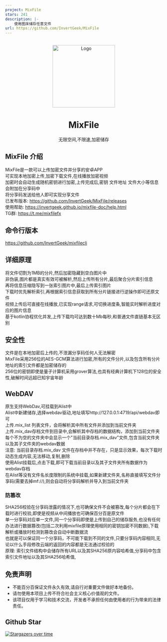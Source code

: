 ```yaml
---
project: MixFile
stars: 241
description: |-
    使用图床储存任意文件
url: https://github.com/InvertGeek/MixFile
---
```





<!-- PROJECT LOGO -->
<br />
<div align="center">
  <a href="https://github.com/InvertGeek/MixFile">
    <img src="https://invertgeek.github.io/mixfile-doc/logo.png" alt="Logo" width="200" height="200">
  </a>
  <h1 align="center">MixFile</h1>
  <p align="center">
    无限空间,不限速,加密储存
  </p>
</div>

## MixFile 介绍
MixFile是一款可以上传加密文件并分享的安卓APP \
可实现本地加密上传,加密下载文件,在线播放加密视频 \
加密时会自动生成随机密钥进行加密,上传完成后,密钥 文件地址 文件大小等信息会附加在分享码中 \
将分享码发送给他人即可实现分享文件 \
已发布版本: https://github.com/InvertGeek/MixFile/releases \
使用帮助: https://invertgeek.github.io/mixfile-doc/help.html \
TG群: https://t.me/mixfilefx

## 命令行版本
https://github.com/InvertGeek/mixfilecli

## 详细原理
将文件切割为1MB的分片,然后加密隐藏到空白图片中 \
非伪装,图片都是真实有效可被解析,然后上传所有分片,最后聚合分片索引信息 \
再将信息压缩隐写到一张索引图片中,最后上传索引图片 \
下载时优先解析索引,再根据索引信息获取到所有分片链接进行逆操作即可还原文件 \
视频上传后可直接在线播放,已实现range请求,可切换进度条,智能实时解析进度对应的图片信息 \
基于kotlin协程优化并发,上传下载均可达到数十Mb每秒,和普通文件直链基本无区别

## 安全性
文件是在本地加密后上传的,不泄漏分享码任何人无法解密 \
MixFile采用256位的AES-GCM算法进行加密,所有的文件分片,以及包含所有分片地址的索引文件都是加密储存的 \
256位的密钥即使是量子计算机采用grover算法,也具有经典计算机下128位的安全性,破解时间远超已知宇宙年龄

## WebDAV
原生支持WebDav,可挂载到Alist中 \
Alist中新建储存,选择webdav驱动,地址填写http://127.0.0.1:4719/api/webdav即可 \
上传.mix_list 列表文件，会将解析其中所有文件并添加到当前文件夹 \
上传.mix_dav存档文件到目录中,会解析其中存档的数据结构，添加到当前文件夹 \
每个不为空的文件夹中会显示一个"当前目录存档.mix_dav"文件,包含当前文件夹以及其子文件夹的webdav数据 \
注意: 当前目录存档.mix_dav 文件在存档中并不存在，只是显示效果，每次下载时动态生成内容,无法移动,复制,删除 \
使用Alist挂载后,点击下载,即可下载当前目录以及其子文件夹所有数据作为webdav存档 \
在Alist等没有文件名长度限制的系统中挂载,如果新建文件夹,名称直接填写文件分享码(需要去掉mf://),则会自动将分享码解析并导入到当前文件夹

### 防篡改
SHA256校验在分享码泄露的情况下,也可确保文件不会被篡改,每个分片都会在下载时进行校验,即使是视频从中间播放也可确保百分百是原文件  \
单一分享码对应单一文件,同一个分享码即使是上传到自己的储存服务,也没有任何办法进行数据篡改(包括二次利用mixfile原理使用相同的密钥加密不同数据),下载解析或播放时检测到篡改会自动中断数据流 \
也就是可以保证同一个分享码，不可能下载到不同的文件,只要分享码内容相同,无论以什么手段修改云端的返回的内容都是无法通过校验的 \
原理: 索引文件结构中会储存所有URL以及其SHA256原内容哈希值,分享码中包含索引文件地址以及其SHA256哈希值,


## 免责声明

+   不能百分百保证文件永久有效,请自行对重要文件做好本地备份。
+   请勿使用本项目上传不符合社会主义核心价值观的文件。
+   该项目仅用于学习和技术交流，开发者不承担任何由使用者的行为带来的法律责任。

## Github Star
[![Stargazers over time](https://starchart.cc/InvertGeek/MixFile.svg?variant=adaptive)](https://starchart.cc/InvertGeek/MixFile)
